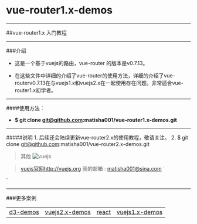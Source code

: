 # vue-router1.x-demos
---
##vue-router1.x  入门教程
***
###介绍
* 这是一个基于vuejs的路由，vue-router 的版本是v0.7.13。

* 在这些文件中详细的介绍了vue-router的使用方法，详细的介绍了vue-routerv0.7.13在与vuejs1.x和vuejs2.x在一起使用存在问题。非常适合vue-router1.x初学者。
***
####使用方法：

 - **$ git clone git@github.com:matisha001/vue-router1.x-demos.git**
***
#####说明
    1. 后续还会陆续更新vue-router2.x的使用教程，敬请关注。
    2. $ git clone git@github.com:matisha001/vue-router2.x-demos.git
> 其他
> ![vuejs](http://vuejs.org/images/logo.png)

> [vuejs官网](http://vuejs.org)<http://vuejs.org>
>我的邮箱 : <a href="mailto:matisha001@sina.com">matisha001@sina.com</a>
> `
  <script src="vue1.js"></script>
  <script src="vue-router.js"></script>
 `
 


----------


###更多案例
<table>
    <tr>
        <td><a href="https://github.com/matisha001/d3-demos">d3-demos</a></td>
        <td><a href="https://github.com/matisha001/vuejs2.0-demos">vuejs2.x-demos</a></td>
        <td><a href="https://github.com/matisha001/react-demos">react</a></td>
        <td><a href="https://github.com/matisha001/vuejs1.x-demos">vuejs1.x-demos</a></td>
    </tr>
</table>


